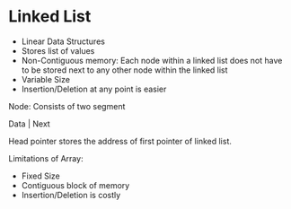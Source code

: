 # Linked List

- Linear Data Structures
- Stores list of values
- Non-Contiguous memory: Each node within a linked list does not have to be stored next to any other node within the linked list
- Variable Size
- Insertion/Deletion at any point is easier


Node:
Consists of two segment

Data | Next


Head pointer stores the address of first pointer of linked list.


Limitations of Array:
- Fixed Size
- Contiguous block of memory
- Insertion/Deletion is costly